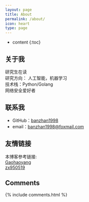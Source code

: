 ```yaml
---
layout: page
title: About
permalink: /about/
icon: heart
type: page
---
```


* content
{:toc}

## 关于我

研究生在读  
研究方向： 人工智能，机器学习  
技术栈：Python/Golang  
网络安全爱好者  

## 联系我

* GitHub：[banzhan1998](https://github.com/banzhan1998)
* email：banzhan1998@foxmail.com


## 友情链接

本博客参考链接:  
[Gaohaoyang](https://github.com/Gaohaoyang/gaohaoyang.github.io)  
[zx950519](https://github.com/zx950519/zx950519.github.io)

## Comments

{% include comments.html %}
